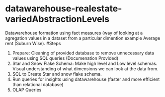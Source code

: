 # datawarehouse-realestate-variedAbstractionLevels
Datawarehouse formation using fact measures (way of looking at a agregation values in a dataset from a particular dimention example Average rent (Suburn Wise).
#Steps
1. Prepare: Cleaning of provided database to remove unnecessary data values using SQL queries (Documenation Provided)
2. Star and Snow Flake Schema: Make high level and Low level schemas. Visual understanding of what dimensions we can look at the data from.
3. SQL to Create Star and snow flake schema.
4. Run queries for insights using datawarehouse (faster and more efficient than relational database)
5. OLAP Queries
